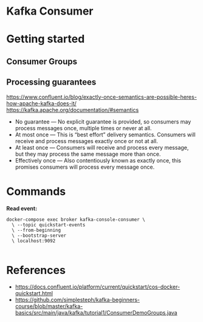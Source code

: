 # Kafka Consumer

# Getting started

## Consumer Groups

## Processing guarantees
https://www.confluent.io/blog/exactly-once-semantics-are-possible-heres-how-apache-kafka-does-it/
https://kafka.apache.org/documentation/#semantics

- No guarantee — No explicit guarantee is provided, so consumers may process messages once, multiple times or never at all.
- At most once — This is “best effort” delivery semantics. Consumers will receive and process messages exactly once or not at all.
- At least once — Consumers will receive and process every message, but they may process the same message more than once.
- Effectively once — Also contentiously known as exactly once, this promises consumers will process every message once.


# Commands

**Read event:**

```
docker-compose exec broker kafka-console-consumer \ 
  \ --topic quickstart-events 
  \ --from-beginning 
  \ --bootstrap-server 
  \ localhost:9092 
        
```

# References

- https://docs.confluent.io/platform/current/quickstart/cos-docker-quickstart.html
- https://github.com/simplesteph/kafka-beginners-course/blob/master/kafka-basics/src/main/java/kafka/tutorial1/ConsumerDemoGroups.java